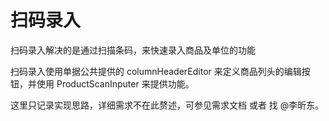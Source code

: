 # 扫码录入

扫码录入解决的是通过扫描条码，来快速录入商品及单位的功能

扫码录入使用单据公共提供的 columnHeaderEditor 来定义商品列头的编辑按钮，并使用 ProductScanInputer 来提供功能。

这里只记录实现思路，详细需求不在此赘述，可参见需求文档 或者 找 @李昕东。

